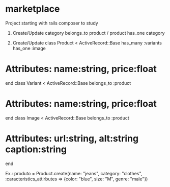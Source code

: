 # marketplace
Project starting with rails composer to study

1. Create/Update category belongs_to product / product has_one category

2. Create/Update
class Product < ActiveRecord::Base
  has_many :variants
  has_one :image
  # Attributes: name:string, price:float
end
class Variant < ActiveRecord::Base
  belongs_to :product
  # Attributes: name:string, price:float
end
class Image < ActiveRecord::Base
  belongs_to :product
  # Attributes: url:string, alt:string caption:string
end

Ex.: produto = Product.create(name: "jeans", category: "clothes", :caracteristics_attirbutes  => {color: "blue", size: "M", genre: "male"})

